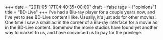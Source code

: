 +++
date = "2011-05-17T04:40:35+00:00"
draft = false
tags = ["opinions"]
title = "BD-Live"
+++
I've had a Blu-ray player for a couple years now, and I've yet to see BD-Live content I like. Usually, it's just ads for other movies. One time I saw a small ad in the corner of a Blu-ray interface for a movie ad in the BD-Live content. Somehow the movie studios have found yet another way to market to us, and have convinced us to pay for the privilege.
